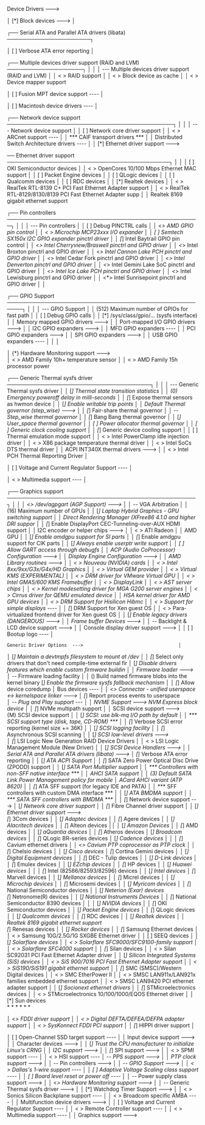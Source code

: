 Device Drivers  ---> 
   
 │ [*] Block devices  --->                                              │


 ┌── Serial ATA and Parallel ATA drivers (libata) ──────────────────────┐

 │ [ ]   Verbose ATA error reporting                                    │


 ┌── Multiple devices driver support (RAID and LVM) ────────────────────┐
 │                                                                      │
 │        --- Multiple devices driver support (RAID and LVM)            │
 │        < >   RAID support                                            │
 │        < >   Block device as cache                                   │
 │        < >   Device mapper support  

 │ [ ] Fusion MPT device support  ----                                  │

 │ [ ] Macintosh device drivers  ----                                   │


 ┌── Network device support ────────────────────────────────────────────┐
 │                                                                      │
 │ --- Network device support                                           │
 │ [ ]   Network core driver support                                    │
 │ < >   ARCnet support  ----                                           │
 │       *** CAIF transport drivers ***                                 │
 │       Distributed Switch Architecture drivers  ----                  │
 │ [*]   Ethernet driver support  --->   

── Ethernet driver support ───────────────────────────────────────────┐
 │                                                                      │
 │ [ ]   OKI Semiconductor devices                                      │
 │ < >   OpenCores 10/100 Mbps Ethernet MAC support                     │
 │ [ ]   Packet Engine devices                                          │
 │ [ ]   QLogic devices                                                 │
 │ [ ]   Qualcomm devices                                               │
 │ [ ]   RDC devices                                                    │
 │ [*]   Realtek devices                                                │
 │ < >     RealTek RTL-8139 C+ PCI Fast Ethernet Adapter support        │
 │ < >     RealTek RTL-8129/8130/8139 PCI Fast Ethernet Adapter supp    │
 │ <M>     Realtek 8169 gigabit ethernet support 


 ┌── Pin controllers ───────────────────────────────────────────────────┐
 │                                                                      │
 │      --- Pin controllers                                             │
 │      [ ]   Debug PINCTRL calls                                       │
 │      <*>   AMD GPIO pin control                                      │
 │      < >   Microchip MCP23xxx I/O expander                           │
 │      [ ]   Semtech SX150x I2C GPIO expander pinctrl driver           │
 │      [*]   Intel Baytrail GPIO pin control                           │
 │      <*>   Intel Cherryview/Braswell pinctrl and GPIO driver         │
 │      <*>   Intel Broxton pinctrl and GPIO driver                     │
 │      <*>   Intel Cannon Lake PCH pinctrl and GPIO driver             │
 │      <*>   Intel Cedar Fork pinctrl and GPIO driver                  │
 │      <*>   Intel Denverton pinctrl and GPIO driver                   │
 │      <*>   Intel Gemini Lake SoC pinctrl and GPIO driver             │
 │      <*>   Intel Ice Lake PCH pinctrl and GPIO driver                │
 │      <*>   Intel Lewisburg pinctrl and GPIO driver                   │
 │      <*>   Intel Sunrisepoint pinctrl and GPIO driver                │
 │                                                         

 ┌── GPIO Support ──────────────────────────────────────────────────────┐
 │                                                                      │
 │          --- GPIO Support                                            │
 │              (512) Maximum number of GPIOs for fast path             │
 │          [ ]   Debug GPIO calls                                      │
 │          [*]   /sys/class/gpio/... (sysfs interface)                 │
 │                Memory mapped GPIO drivers  --->                      │
 │                Port-mapped I/O GPIO drivers  --->                    │
 │                I2C GPIO expanders  --->                              │
 │                MFD GPIO expanders  ----                              │
 │                PCI GPIO expanders  --->                              │
 │                SPI GPIO expanders  --->                              │
 │                USB GPIO expanders  ----                              │
 │                                                                      │

 │ {*} Hardware Monitoring support  --->    
 │ 	< >   AMD Family 10h+ temperature sensor                             │
 │ 	< >   AMD Family 15h processor power   


┌── Generic Thermal sysfs driver ──────────────────────────────────────┐
 │                                                                      │
 │        --- Generic Thermal sysfs driver                              │
 │        [*]   Thermal state transition statistics                     │
 │            (0)   Emergency poweroff delay in milli-seconds           │
 │        [*]   Expose thermal sensors as hwmon device                  │
 │        [*]   Enable writable trip points                             │
 │              Default Thermal governor (step_wise)  --->              │
 │        [*]   Fair-share thermal governor                             │
 │        -*-   Step_wise thermal governor                              │
 │        [*]   Bang Bang thermal governor                              │
 │        [*]   User_space thermal governor                             │
 │        [ ]   Power allocator thermal governor                        │
 │        [ ]   Generic clock cooling support                           │
 │        [*]   Generic device cooling support                          │
 │        [ ]   Thermal emulation mode support                          │
 │        < >   Intel PowerClamp idle injection driver                  │
 │        < >   X86 package temperature thermal driver                  │
 │        < >   Intel SoCs DTS thermal driver                           │
 │              ACPI INT340X thermal drivers  --->                      │
 │        < >   Intel PCH Thermal Reporting Driver                      │

 │ [ ] Voltage and Current Regulator Support  ----                      │


 │ < > Multimedia support  ----                                         │

┌── Graphics support ──────────────────────────────────────────────────┐
 │                                                                      │
 │ <*> /dev/agpgart (AGP Support)  --->                                 │
 │ -*- VGA Arbitration                                                  │
 │     (16)  Maximum number of GPUs                                     │
 │ [*] Laptop Hybrid Graphics - GPU switching support                   │
 │ <M> Direct Rendering Manager (XFree86 4.1.0 and higher DRI suppor    │
 │ [*] Enable DisplayPort CEC-Tunneling-over-AUX HDMI support           │
 │     I2C encoder or helper chips  --->                                │
 │ < > ATI Radeon                                                       │
 │ <M> AMD GPU                                                          │
 │ [*]   Enable amdgpu support for SI parts                             │
 │ [*]   Enable amdgpu support for CIK parts                            │
 │ [*]   Always enable userptr write support                            │
 │ [ ]   Allow GART access through debugfs                              │
 │     ACP (Audio CoProcessor) Configuration  --->                      │
 │     Display Engine Configuration  --->                               │
 │     AMD Library routines  --->                                       │
 │ < > Nouveau (NVIDIA) cards                                           │
 │ < > Intel 8xx/9xx/G3x/G4x/HD Graphics                                │
 │ < > Virtual GEM provider                                             │
 │ < > Virtual KMS (EXPERIMENTAL)                                       │
 │ < > DRM driver for VMware Virtual GPU                                │
 │ < > Intel GMA5/600 KMS Framebuffer                                   │
 │ < > DisplayLink                                                      │
 │ < > AST server chips                                                 │
 │ < > Kernel modesetting driver for MGA G200 server engines            │
 │ < > Cirrus driver for QEMU emulated device                           │
 │ <M> HSA kernel driver for AMD GPU devices                            │
 │ < > DRM Support for Hisilicon Hibmc                                  │
 │ < > Support for simple displays  ----                                │
 │ [*] DRM Support for Xen guest OS                                     │
 │ < >   Para-virtualized frontend driver for Xen guest OS              │
 │ [*] Enable legacy drivers (DANGEROUS)  --->                          │
 │     Frame buffer Devices  --->                                       │
 │ -*- Backlight & LCD device support  --->                             │
 │     Console display driver support  --->                             │
 │ [ ] Bootup logo  ----                                                │










	Generic Driver Options  --->                                   │
 │ 	[*] Maintain a devtmpfs filesystem to mount at /dev             │
 │ 	[*] Select only drivers that don't need compile-time external fir
 │ 	[*] Disable drivers features which enable custom firmware buildin  │ │     Firmware loader  --->    
 │ 		-*- Firmware loading facility                          │
 │     		()    Build named firmware blobs into the kernel binary 
		[*]   Enable the firmware sysfs fallback mechanism       │
 │ 	[*] Allow device coredump                                         │
   Bus devices  ----                                                │
 │ <*> Connector - unified userspace <-> kernelspace linker  --->  │
	[*]   Report process events to userspace    
 │ -*- Plug and Play support  ---                                    │
 │     NVME Support  ---> 
	<M> NVM Express block device                              │
 │            [*] NVMe multipath support                           │
 │     SCSI device support  --->                 
         {M} SCSI device support                                        │
 │       [*] SCSI: use blk-mq I/O path by default                       │
 │           *** SCSI support type (disk, tape, CD-ROM) ***             │
 │       [*] Verbose SCSI error reporting (kernel size += 36K)          │
 │       [*] SCSI logging facility                                      │
 │       [*] Asynchronous SCSI scanning                                 │
 │       [*] SCSI low-level drivers  --->     
 │ 		[*]   LSI Logic New Generation RAID Device Drivers      │
 │ 		< >     LSI Logic Management Module (New Driver)        │
 │       [*] SCSI Device Handlers  --->                                 │
 │ <M> Serial ATA and Parallel ATA drivers (libata)  --->               │
	[*]   Verbose ATA error reporting                                 │
 │ 	[*]   ATA ACPI Support                                  │
 │ 	[*]     SATA Zero Power Optical Disc Drive (ZPODD) support      │
 │ 	[*]   SATA Port Multiplier support                               │
 │       *** Controllers with non-SFF native interface ***              │
 │ 	<M>   AHCI SATA support                                  │
 │     	(3)     Default SATA Link Power Management policy for mobile
 │ 	<M>   ACard AHCI variant (ATP 8620)                         │
 │ 	[*]   ATA SFF support (for legacy IDE and PATA)              │
 │         *** SFF controllers with custom DMA interface ***            │
 │ 	[*]     ATA BMDMA support                                  │
 │           *** SATA SFF controllers with BMDMA ***                    │
 │ [*] Network device support  --->                                     │
	[*]   Network core driver support                               │
 │ 	[*]     Fibre Channel driver support                              │
 │ 	[*]   Ethernet driver support  --->       
                [*]   3Com devices                                     │
 │ 		[*]   Adaptec devices                                   │
 │ 		[*]   Agere devices                            │
 │ 		[*]   Alacritech devices                           │
 │ 		[*]   Alteon devices                          ││
 │ 		[*]   Amazon Devices                                  │
 │ 		[*]   AMD devices                             │
 │ 		[*]   aQuantia devices                         │
 │ 		[*]   Atheros devices                        │
		[*]   Broadcom devices                           │
 │ 		[*]   QLogic BR-series devices                    │
		[*]   Cadence devices                             │
 │ │ 		[*]   Cavium ethernet drivers                      │
 │ 		<*>     Cavium PTP coprocessor as PTP clock          │
 │ 		[*]   Chelsio devices                        │
 │ 		[*]   Cisco devices                            │
		[*]   Cortina Gemini devices                    │
 │ 		[*]   Digital Equipment devices                           │
 │ 		[*]     DEC - Tulip devices                      │
 │ 		[*]   D-Link devices                           │
 │ 		[*]   Emulex devices                          │
 │ 		[*]   EZchip devices                             │
 │ 		[*]   HP devices                                    │
 │ 		[*]   Huawei devices                            │
 │ │ 		[*]   Intel (82586/82593/82596) devices            │
 │ 		[*]   Intel devices                             │
		[*]   Marvell devices                         │
 │ 		[*]   Mellanox devices                           │
 │ 		[*]   Micrel devices                               │
 │ 		[*]   Microchip devices                          │
 │ 		[*]   Microsemi devices                       │
 │ 		[*]   Myricom devices                              │
 │  		[*]   National Semiconductor devices                │
 │ 		[*]   Neterion (Exar) devices          
		[*]   Netronome(R) devices                         │
 │ 		[*]   National Instruments Devices                │
 │ 		[*]   National Semiconductor 8390 devices            │
 │  │ 		[*]   NVIDIA devices                         │
 │ 		[*]   OKI Semiconductor devices                           │
 │ 		[*]   Packet Engine devices                    │
 │ 		[*]   QLogic devices                      │
 │ 		[*]   Qualcomm devices                            │
 │ 		[*]   RDC devices                   │
 │ 		[*]   Realtek devices                          │
 │ 		<M>     Realtek 8169 gigabit ethernet support  
[*]   Renesas devices                                                │
 │ [*]   Rocker devices                                                 │
 │ [*]   Samsung Ethernet devices                                       │
 │ < >     Samsung 10G/2.5G/1G SXGBE Ethernet driver                    │
 │ [ ]   SEEQ devices                                                   │
 │ [*]   Solarflare devices                                             │
 │ < >     Solarflare SFC9000/SFC9100-family support                    │
 │ < >     Solarflare SFC4000 support                                   │
 │ [*]   Silan devices                                                  │
 │ < >     Silan SC92031 PCI Fast Ethernet Adapter driver               │
 │ [*]   Silicon Integrated Systems (SiS) devices                       │
 │ < >     SiS 900/7016 PCI Fast Ethernet Adapter support               │
 │ < >     SiS190/SiS191 gigabit ethernet support                       │
 │ [*]   SMC (SMSC)/Western Digital devices                             │
 │ < >     SMC EtherPower II                                            │
 │ < >     SMSC LAN911x/LAN921x families embedded ethernet support      │
 │ < >     SMSC LAN9420 PCI ethernet adapter support                    │
 │ [*]   Socionext ethernet drivers                                     │
 │ [*]   STMicroelectronics devices                                     │
 │ < >     STMicroelectronics 10/100/1000/EQOS Ethernet driver          │
 │ [*]   Sun devices    
*
*
*
*
*
*

 │ <*>   FDDI driver support                                            │
 │ < >     Digital DEFTA/DEFEA/DEFPA adapter support                    │
 │ < >     SysKonnect FDDI PCI support                                  │
 │ [*]   HIPPI driver support                                           │




 │ [ ] Open-Channel SSD target support  ----                            │
 │     Input device support  --->                                       │
 │     Character devices  --->                                          │
 │ [*] Trust the CPU manufacturer to initialize Linux's CRNG            │
 │     I2C support  --->                                                │
 │ [*] SPI support  --->                                                │
 │ < > SPMI support  ----                                               │
 │ < > HSI support  ---- 
│ -*- PPS support  --->                                                │
 │     PTP clock support  --->                                          │
 │ -*- Pin controllers  --->                                            │
 │ -*- GPIO Support  --->                                               │
 │ < > Dallas's 1-wire support  ----                                    │
 │ [ ] Adaptive Voltage Scaling class support  ----                     │
 │ [ ] Board level reset or power off  ----                             │
 │ -*- Power supply class support  --->                                 │
 │ <*> Hardware Monitoring support  --->                                │
 │ -*- Generic Thermal sysfs driver  --->                               │
 │ [*] Watchdog Timer Support  --->                                     │
 │ < > Sonics Silicon Backplane support  ----                           │
 │ < > Broadcom specific AMBA  ----                                     │
 │     Multifunction device drivers  --->                               │
 │ [ ] Voltage and Current Regulator Support  ----                      │
 │ < > Remote Controller support  ----                                  │
 │ < > Multimedia support  ----                                         │
 │     Graphics support  --->  

